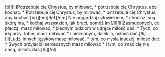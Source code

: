 [ol][li]Potrzebuje cię Chrystus, by miłować, * potrzebuje cię Chrystus, aby kochać. * Potrzebuje cię Chrystus, by miłować, * potrzebuje cię Chrystus, aby kochać.[br/][em]Ref.[/em] Nie pogardzaj człowiekiem, * chociaż inną skórę ma, * kochaj wszystkich, jak braci, pomóż im.[/li][li]Zasmuconych, co płaczą, masz miłować, * biednym ludziom w udręce miłość dać. * Tych, co idą przy Tobie, masz miłować * i nieznanym, dalekim, miłość dać.[/li][li]Ludzi innych języków masz miłować, * tym, co myślą inaczej, miłość dać. * Swych przyjaciół serdecznych masz miłować * i tym, co znać cię nie chcą, miłość dać.[/li][/ol]